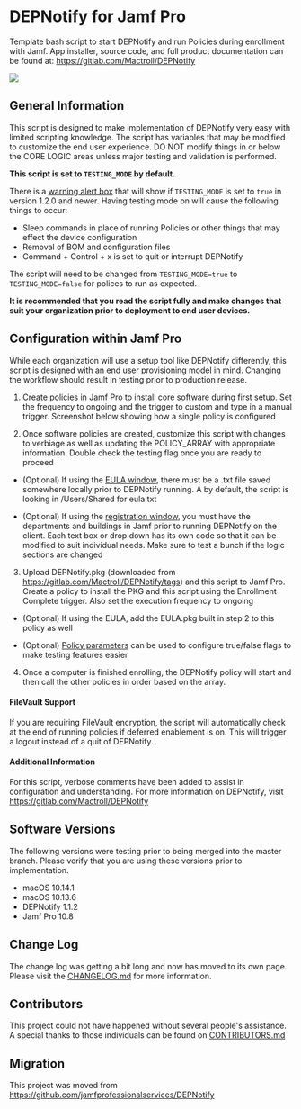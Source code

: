 # DEPNotify for Jamf Pro
Template bash script to start DEPNotify and run Policies during enrollment with Jamf. App installer, source code, and full product documentation can be found at: https://gitlab.com/Mactroll/DEPNotify

![](https://github.com/jamfprofessionalservices/DEP-Notify/blob/master/example-img/fullscreen_setup.png)

## General Information

This script is designed to make implementation of DEPNotify very easy with limited scripting knowledge. The script has variables that may be modified to customize the end user experience. DO NOT modify things in or below the CORE LOGIC areas unless major testing and validation is performed.

**This script is set to `TESTING_MODE` by default.**

There is a [warning alert box](https://github.com/jamfprofessionalservices/DEP-Notify/blob/master/example-img/fullscreen_testing_mode.png) that will show if `TESTING_MODE` is set to `true` in version 1.2.0 and newer. Having testing mode on will cause the following things to occur:

* Sleep commands in place of running Policies or other things that may effect the device configuration
* Removal of BOM and configuration files
* Command + Control + x is set to quit or interrupt DEPNotify

The script will need to be changed from `TESTING_MODE=true` to `TESTING_MODE=false` for polices to run as expected.

**It is recommended that you read the script fully and make changes that suit your organization prior to deployment to end user devices.**

## Configuration within Jamf Pro

While each organization will use a setup tool like DEPNotify differently, this script is designed with an end user provisioning model in mind. Changing the workflow should result in testing prior to production release.

1. [Create policies](https://github.com/jamfprofessionalservices/DEP-Notify/blob/master/example-img/jamfpro_policy_configuration.png) in Jamf Pro to install core software during first setup. Set the frequency to ongoing and the trigger to custom and type in a manual trigger. Screenshot below showing how a single policy is configured

2. Once software policies are created, customize this script with changes to verbiage as well as updating the POLICY_ARRAY with appropriate information. Double check the testing flag once you are ready to proceed

  * (Optional) If using the [EULA window](https://github.com/jamfprofessionalservices/DEP-Notify/blob/master/example-img/fullscreen_eula_user_input.png), there must be a .txt file saved somewhere locally prior to DEPNotify running. A by default, the script is looking in /Users/Shared for eula.txt

  * (Optional) If using the [registration window](https://github.com/jamfprofessionalservices/DEP-Notify/blob/master/example-img/fullscreen_register_user_input.png), you must have the departments and buildings in Jamf prior to running DEPNotify on the client. Each text box or drop down has its own code so that it can be modified to suit individual needs. Make sure to test a bunch if the logic sections are changed

3. Upload DEPNotify.pkg (downloaded from https://gitlab.com/Mactroll/DEPNotify/tags) and this script to Jamf Pro. Create a policy to install the PKG and this script using the Enrollment Complete trigger. Also set the execution frequency to ongoing

  * (Optional) If using the EULA, add the EULA.pkg built in step 2 to this policy as well

  * (Optional) [Policy parameters](https://github.com/jamfprofessionalservices/DEP-Notify/blob/master/example-img/jamfpro_policy_parameter_values.png) can be used to configure true/false flags to make testing features easier

4. Once a computer is finished enrolling, the DEPNotify policy will start and then call the other policies in order based on the array.

#### FileVault Support

If you are requiring FileVault encryption, the script will automatically check at the end of running policies if deferred enablement is on. This will trigger a logout instead of a quit of DEPNotify.

#### Additional Information

For this script, verbose comments have been added to assist in configuration and understanding. For more information on DEPNotify, visit https://gitlab.com/Mactroll/DEPNotify

## Software Versions

The following versions were testing prior to being merged into the master branch. Please verify that you are using these versions prior to implementation.

* macOS 10.14.1
* macOS 10.13.6
* DEPNotify 1.1.2
* Jamf Pro 10.8

## Change Log

The change log was getting a bit long and now has moved to its own page. Please visit the [CHANGELOG.md](CHANGELOG.md) for more information.

## Contributors

This project could not have happened without several people's assistance. A special thanks to those individuals can be found on [CONTRIBUTORS.md](CONTRIBUTORS.md)

## Migration

This project was moved from https://github.com/jamfprofessionalservices/DEPNotify
